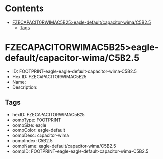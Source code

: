 



Contents
========

* [FZECAPACITORWIMAC5B25>eagle-default/capacitor-wima/C5B2.5](#fzecapacitorwimac5b25eagle-defaultcapacitor-wimac5b25)
	* [Tags](#tags)

# FZECAPACITORWIMAC5B25>eagle-default/capacitor-wima/C5B2.5

- ID: FOOTPRINT-eagle-eagle-default-capacitor-wima-C5B2.5
- Hex ID: FZECAPACITORWIMAC5B25
- Name: 
- Description: 

## Tags

- hexID: FZECAPACITORWIMAC5B25
- oompType: FOOTPRINT
- oompSize: eagle
- oompColor: eagle-default
- oompDesc: capacitor-wima
- oompIndex: C5B2.5
- oompName: eagle-default/capacitor-wima/C5B2.5
- oompID: FOOTPRINT-eagle-eagle-default-capacitor-wima-C5B2.5
